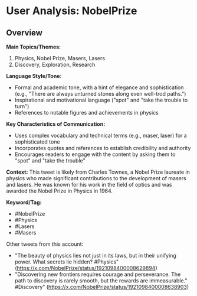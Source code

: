 # User Analysis: NobelPrize

## Overview

**Main Topics/Themes:**

1. Physics, Nobel Prize, Masers, Lasers
2. Discovery, Exploration, Research

**Language Style/Tone:**

* Formal and academic tone, with a hint of elegance and sophistication (e.g., "There are always unturned stones along even well-trod paths.")
* Inspirational and motivational language ("spot" and "take the trouble to turn")
* References to notable figures and achievements in physics

**Key Characteristics of Communication:**

* Uses complex vocabulary and technical terms (e.g., maser, laser) for a sophisticated tone
* Incorporates quotes and references to establish credibility and authority
* Encourages readers to engage with the content by asking them to "spot" and "take the trouble"

**Context:** This tweet is likely from Charles Townes, a Nobel Prize laureate in physics who made significant contributions to the development of masers and lasers. He was known for his work in the field of optics and was awarded the Nobel Prize in Physics in 1964.

**Keyword/Tag:**

* #NobelPrize
* #Physics
* #Lasers
* #Masers

Other tweets from this account:

* "The beauty of physics lies not just in its laws, but in their unifying power. What secrets lie hidden? #Physics" (https://x.com/NobelPrize/status/1921098400008629894)
* "Discovering new frontiers requires courage and perseverance. The path to discovery is rarely smooth, but the rewards are immeasurable." #Discovery" (https://x.com/NobelPrize/status/1921098400008638903)